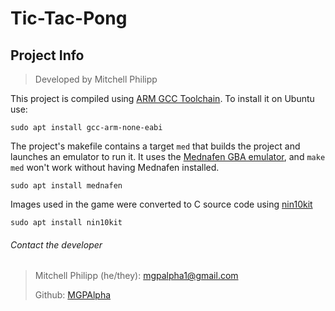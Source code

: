 # Tic-Tac-Pong
## Project Info

> Developed by Mitchell Philipp

This project is compiled using [ARM GCC Toolchain](https://developer.arm.com/tools-and-software/open-source-software/developer-tools/gnu-toolchain/gnu-rm). To install it on Ubuntu use:
```
sudo apt install gcc-arm-none-eabi
```
The project's makefile contains a target `med` that builds the project and launches an emulator to run it. It uses the [Mednafen GBA emulator](https://mednafen.github.io/), and `make med` won't work without having Mednafen installed.
```
sudo apt install mednafen
```
Images used in the game were converted to C source code using [nin10kit](https://github.com/TricksterGuy/nin10kit)
```
sudo apt install nin10kit
```

###### Contact the developer
> Mitchell Philipp (he/they): [mgpalpha1@gmail.com](mailto:mgpalpha1@gmail.com)
> 
> Github: [MGPAlpha](https://github.com/MGPAlpha)